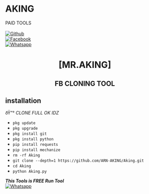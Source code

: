 # AKING
PAID TOOLS
<b></b> </br> <br>[![Github](https://img.shields.io/badge/Github-Amir-AKING-dimgray?style=flat-square&logo=github)](https://github.com/ARN-AKING)<br> [![Facebook](https://img.shields.io/badge/Facebook-ARN-AKING-blue?style=flat-square&logo=facebook)](https://www.facebook.com/RaYees.AmIr42011)<br> [![Whatsapp](https://img.shields.io/badge/Whatsapp-AKING-deepgreen?style=flat-square&logo=whatsapp)](https://wa.me/+93)



<h1 align="center"> [MR.AKING]</h1>

<h2 align="center">  FB CLONING TOOL </h2>


## <b>installation</b>

ðŸ”° _CLONE FULL OK IDZ_


- `pkg update`
- `pkg upgrade`
- `pkg install git`
- `pkg install python`
- `pip install requests`
- `pip install mechanize`
- `rm -rf Aking`
- `git clone --depth=1 https://github.com/ARN-AKING/Aking.git`
- `cd Aking`
- `python Aking.py`



 ___This Tools is FREE Run Tool___</br>
 [![Whatsapp](https://img.shields.io/badge/Whatsapp-AKING-deepgreen?style=flat-square&logo=whatsapp)](https://wa.me/+93)
